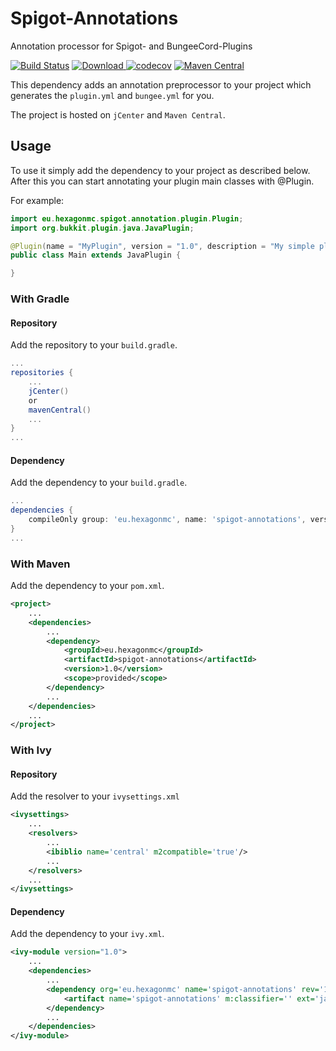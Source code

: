 # Spigot-Annotations

Annotation processor for Spigot- and BungeeCord-Plugins

[![Build Status](https://travis-ci.org/HexagonMC/Spigot-Annotations.svg?branch=master)](https://travis-ci.org/HexagonMC/Spigot-Annotations)
[ ![Download](https://api.bintray.com/packages/hexagonmc/Spigot/Spigot-Annotations/images/download.svg) ](https://bintray.com/hexagonmc/Spigot/Spigot-Annotations/_latestVersion)
[![codecov](https://codecov.io/gh/HexagonMC/Spigot-Annotations/branch/master/graph/badge.svg)](https://codecov.io/gh/HexagonMC/Spigot-Annotations)
[![Maven Central](https://img.shields.io/maven-central/v/eu.hexagonmc/spigot-annotations.svg)](https://repo1.maven.org/maven2/eu/hexagonmc/spigot-annotations/)

This dependency adds an annotation preprocessor to your project which generates the `plugin.yml` and `bungee.yml` for you.

The project is hosted on `jCenter` and `Maven Central`.

## Usage

To use it simply add the dependency to your project as described below.
After this you can start annotating your plugin main classes with @Plugin.

For example:

```java
import eu.hexagonmc.spigot.annotation.plugin.Plugin;
import org.bukkit.plugin.java.JavaPlugin;

@Plugin(name = "MyPlugin", version = "1.0", description = "My simple plugin")
public class Main extends JavaPlugin {

}
```

### With Gradle

#### Repository

Add the repository to your `build.gradle`.

```gradle
...
repositories {
    ...
    jCenter()
    or
    mavenCentral()
    ...
}
...
```

#### Dependency

Add the dependency to your `build.gradle`.

```gradle
...
dependencies {
    compileOnly group: 'eu.hexagonmc', name: 'spigot-annotations', version: '1.0'
}
...
```

### With Maven

Add the dependency to your `pom.xml`.

```xml
<project>
    ...
    <dependencies>
        ...
        <dependency>
            <groupId>eu.hexagonmc</groupId>
            <artifactId>spigot-annotations</artifactId>
            <version>1.0</version>
            <scope>provided</scope>
        </dependency>
        ...
    </dependencies>
    ...
</project>
```

### With Ivy

#### Repository

Add the resolver to your `ivysettings.xml`

```xml
<ivysettings>
    ...
    <resolvers>
        ...
        <ibiblio name='central' m2compatible='true'/>
        ...
    </resolvers>
    ...
</ivysettings>
```

#### Dependency

Add the dependency to your `ivy.xml`.

```xml
<ivy-module version="1.0">
    ...
    <dependencies>
        ...
        <dependency org='eu.hexagonmc' name='spigot-annotations' rev='1.0'>
            <artifact name='spigot-annotations' m:classifier='' ext='jar' />
        </dependency>
        ...
    </dependencies>
</ivy-module>
```